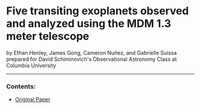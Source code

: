 # Five transiting exoplanets observed and analyzed using the MDM 1.3 meter telescope
by Ethan Henley, James Gong, Cameron Nuñez, and Gabrielle Suissa
prepared for David Schiminovich's Observational Astronomy Class at Columbia University

---

### Contents:
- [Original Paper](./five_transits.pdf)